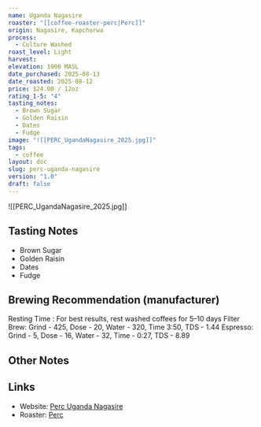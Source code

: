 ```yaml
---
name: Uganda Nagasire
roaster: "[[coffee-roaster-perc|Perc]]"
origin: Nagasire, Kapchorwa
process:
  - Culture Washed
roast_level: Light
harvest:
elevation: 1900 MASL
date_purchased: 2025-08-13
date_roasted: 2025-08-12
price: $24.00 / 12oz
rating_1-5: "4"
tasting_notes:
  - Brown Sugar
  - Golden Raisin
  - Dates
  - Fudge
image: "![[PERC_UgandaNagasire_2025.jpg]]"
tags:
  - coffee
layout: doc
slug: perc-uganda-nagasire
version: "1.0"
draft: false
---
```

![[PERC_UgandaNagasire_2025.jpg]]

## Tasting Notes
- Brown Sugar
- Golden Raisin
- Dates
- Fudge

## Brewing Recommendation (manufacturer)
Resting Time : For best results, rest washed coffees for 5–10 days
Filter Brew: Grind - 425, Dose - 20, Water - 320, Time 3:50, TDS - 1.44
Espresso: Grind - 5, Dose - 16, Water - 32, Time - 0:27, TDS - 8.89

## Other Notes


## Links
- Website: [Perc Uganda Nagasire](https://perccoffee.com/products/uganda-nagasire?variant=51500360827194)
- Roaster: [Perc](_docs/coffee-roaster-perc.md)
